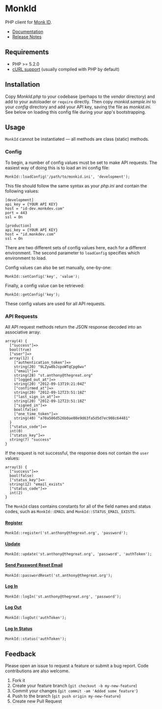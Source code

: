 MonkId
======

PHP client for [Monk ID](http://monkid.com).

*   [Documentation](http://monkdev.github.com/monk-id-client-php/classes/MonkId.html)
*   [Release Notes](https://github.com/monkdev/monk-id-client-php/wiki/Release-Notes)

Requirements
------------

*   PHP >= 5.2.0
*   [cURL support](http://us.php.net/manual/en/curl.setup.php) (usually
    compiled with PHP by default)

Installation
------------

Copy _MonkId.php_ to your codebase (perhaps to the _vendor_ directory) and add
to your autoloader or `require` directly. Then copy _monkid.sample.ini_ to your
_config_ directory and add your API key, saving the file as _monkid.ini_. See
below on loading this config file during your app's bootstrapping.

Usage
-----

`MonkId` cannot be instantiated — all methods are class (static) methods.

### Config

To begin, a number of config values must be set to make API requests. The
easiest way of doing this is to load an ini config file:

    MonkId::loadConfig('/path/to/monkid.ini', 'development');

This file should follow the same syntax as your _php.ini_ and contain the
following values:

    [development]
    api_key = {YOUR API KEY}
    host = "id-dev.monkdev.com"
    port = 443
    ssl = On

    [production]
    api_key = {YOUR API KEY}
    host = "id.monkdev.com"
    ssl = On

There are two different sets of config values here, each for a different
environment. The second parameter to `loadConfig` specifies which
environment to load.

Config values can also be set manually, one-by-one:

    MonkId::setConfig('key', 'value');

Finally, a config value can be retrieved:

    MonkId::getConfig('key');

These config values are used for all API requests.

### API Requests

All API request methods return the JSON response decoded into an associative
array:

    array(4) {
      ["success"]=>
      bool(true)
      ["user"]=>
      array(12) {
        ["authentication_token"]=>
        string(20) "9LZyw8bJspoWTqCpg6wv"
        ["email"]=>
        string(28) "st.anthony@thegreat.org"
        ["logged_out_at"]=>
        string(20) "2012-09-13T19:21:04Z"
        ["confirmed_at"]=>
        string(20) "2012-09-12T23:51:18Z"
        ["last_sign_in_at"]=>
        string(20) "2012-09-12T23:51:18Z"
        ["signed_in"]=>
        bool(false)
        ["one_time_token"]=>
        string(40) "a70a586d526b0ae08e9d63fa5d5d7ec908c64481"
      }
      ["status_code"]=>
      int(0)
      ["status_key"]=>
      string(7) "success"
    }

If the request is not successful, the response does not contain the `user`
values:

    array(3) {
      ["success"]=>
      bool(false)
      ["status_key"]=>
      string(12) "email_exists"
      ["status_code"]=>
      int(2)
    }

The `MonkId` class contains constants for all of the field names and status
codes, such as `MonkId::EMAIL` and `MonkId::STATUS_EMAIL_EXISTS`.

#### [Register](http://monkdev.github.com/monk-id-client-php/classes/MonkId.html#register)

    MonkId::register('st.anthony@thegreat.org', 'password');

#### [Update](http://monkdev.github.com/monk-id-client-php/classes/MonkId.html#update)

    MonkId::update('st.anthony@thegreat.org', 'password', 'authToken');

#### [Send Password Reset Email](http://monkdev.github.com/monk-id-client-php/classes/MonkId.html#passwordReset)

    MonkId::passwordReset('st.anthony@thegreat.org');

#### [Log In](http://monkdev.github.com/monk-id-client-php/classes/MonkId.html#logIn)

    MonkId::logIn('st.anthony@thegreat.org', 'password');

#### [Log Out](http://monkdev.github.com/monk-id-client-php/classes/MonkId.html#logOut)

    MonkId::logOut('authToken');

#### [Log In Status](http://monkdev.github.com/monk-id-client-php/classes/MonkId.html#status)

    MonkId::status('authToken');

Feedback
--------

Please open an issue to request a feature or submit a bug report. Code
contributions are also welcome.

1.  Fork it
2.  Create your feature branch (`git checkout -b my-new-feature`)
3.  Commit your changes (`git commit -am 'Added some feature'`)
4.  Push to the branch (`git push origin my-new-feature`)
5.  Create new Pull Request
